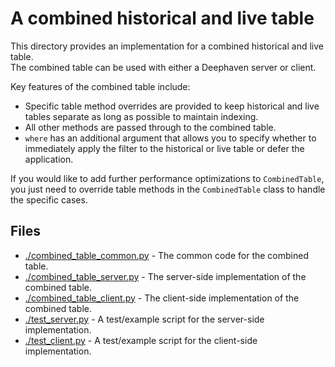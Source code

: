 # A combined historical and live table

This directory provides an implementation for a combined historical and live table.  
The combined table can be used with either a Deephaven server or client.

Key features of the combined table include:
* Specific table method overrides are provided to keep historical and live tables separate as long as possible to maintain indexing.
* All other methods are passed through to the combined table.
* `where` has an additional argument that allows you to specify whether to immediately apply the filter to the historical or live table or defer the application.

If you would like to add further performance optimizations to `CombinedTable`, you just need to override
table methods in the `CombinedTable` class to handle the specific cases.

## Files

* [./combined_table_common.py](./combined_table_common.py) - The common code for the combined table.
* [./combined_table_server.py](./combined_table_server.py) - The server-side implementation of the combined table.
* [./combined_table_client.py](./combined_table_client.py) - The client-side implementation of the combined table.
* [./test_server.py](./test_server.py) - A test/example script for the server-side implementation.
* [./test_client.py](./test_client.py) - A test/example script for the client-side implementation.